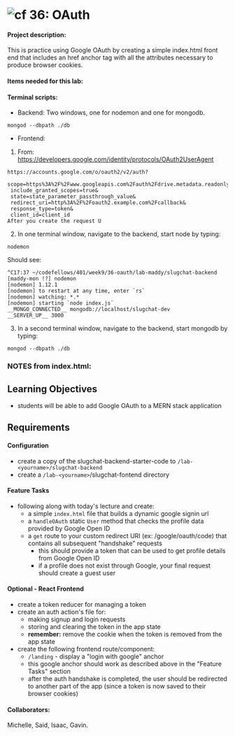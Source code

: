 ![cf](https://i.imgur.com/7v5ASc8.png) 36: OAuth
======
#### Project description:

This is practice using Google OAuth by creating a simple index.html front end that includes an href anchor tag with all the attributes necessary to produce browser cookies.

#### Items needed for this lab:

#### Terminal scripts:

- Backend:
Two windows, one for nodemon and one for mongodb.
```
mongod --dbpath ./db
```
- Frontend:


1. From: https://developers.google.com/identity/protocols/OAuth2UserAgent

```
https://accounts.google.com/o/oauth2/v2/auth?
 scope=https%3A%2F%2Fwww.googleapis.com%2Fauth%2Fdrive.metadata.readonly&
 include_granted_scopes=true&
 state=state_parameter_passthrough_value&
 redirect_uri=http%3A%2F%2Foauth2.example.com%2Fcallback&
 response_type=token&
 client_id=client_id
After you create the request U
```

2. In one terminal window, navigate to the backend, start node by typing:
```
nodemon
```
Should see:
```
^C17:37 ~/codefellows/401/week9/36-oauth/lab-maddy/slugchat-backend [maddy-mon !?] nodemon
[nodemon] 1.12.1
[nodemon] to restart at any time, enter `rs`
[nodemon] watching: *.*
[nodemon] starting `node index.js`
__MONGO_CONNECTED__ mongodb://localhost/slugchat-dev
__SERVER_UP__ 3000
```
3. In a second terminal window, navigate to the backend, start mongodb by typing:
```
mongod --dbpath ./db
```



### NOTES from index.html:

<!-- // Parameters to pass to OAuth 2.0 endpoint. I WANT TO KNOW IF THIS WOULD ALSO WORK
  var params = {'client_id': 'YOUR_CLIENT_ID',
                'redirect_uri': 'YOUR_REDIRECT_URI',
                'response_type': 'token',
                'scope': 'https://www.googleapis.com/auth/drive.metadata.readonly',
                'include_granted_scopes': 'true',
                'state': 'pass-through value'}); -->


  <!-- Working
  <a href="https://accounts.google.com/o/oauth2/v2/auth?scope=openid%20email&include_granted_scopes=true&state=security_token%3D138r5719ru3e1%26url%3Dhttps://oauth2-login-demo.example.com/myHome&response_type=code&redirect_uri=https://localhost:8080/oauth/google/code&client_id=437188554571-55s638acqaou66thdltb2ju9a0j40eu3.apps.googleusercontent.com">Click here</a> -->

<!-- working version again, but easier to read
https://accounts.google.com/o/oauth2/v2/auth?scope=openid%20email&
include_granted_scopes=true&
state=security_token%3D138r5719ru3e1%26url%3Dhttps://oauth2-login-demo.example.com/myHome&
response_type=code&
redirect_uri=https://localhost:8080/oauth/google/code&
client_id=437188554571-55s638acqaou66thdltb2ju9a0j40eu3.apps.googleusercontent.com -->


<!-- original with extra variables https://accounts.google.com/o/oauth2/v2/auth?scope=openid%20email&include_granted_scopes=true&state=security_token%3D138r5719ru3e1%26url%3Dhttps://oauth2-login-demo.example.com/myHome&response_type=token&redirect_uri=http://localhost:8080/oauth/google/code&login_hint=jsmith@example.com&openid.realm=example.com&hd=example.com&client_id=437188554571-55s638acqaou66thdltb2ju9a0j40eu3.apps.googleusercontent.com -->


## Learning Objectives
* students will be able to add Google OAuth to a MERN stack application

## Requirements

#### Configuration  
* create a copy of the slugchat-backend-starter-code to `/lab-<yourname>/slugchat-backend`
* create a `/lab-<yourname>`/slugchat-fontend directory

#### Feature Tasks
* following along with today's lecture and create:
  * a simple `index.html` file that builds a dynamic google signin url
  * a `handleOAuth` static `User` method that checks the profile data provided by Google Open ID
  * a `get` route to your custom redirect URI (ex: /google/oauth/code) that contains all subsequent "handshake" requests
    * this should provide a token that can be used to get profile details from Google Open ID
    * if a profile does not exist through Google, your final request should create a guest user

#### Optional - React Frontend
* create a token reducer for managing a token
* create an auth action's file for:
  * making signup and login requests
  * storing and clearing the token in the app state
  * **remember:** remove the cookie when the token is removed from the app state
* create the following frontend route/component:
  * `/landing` - display a "login with google" anchor
  * this google anchor should work as described above in the "Feature Tasks" section
  * after the auth handshake is completed, the user should be redirected to another part of the app (since a token is now saved to their browser cookies)

#### Collaborators:
Michelle, Said, Isaac, Gavin.
